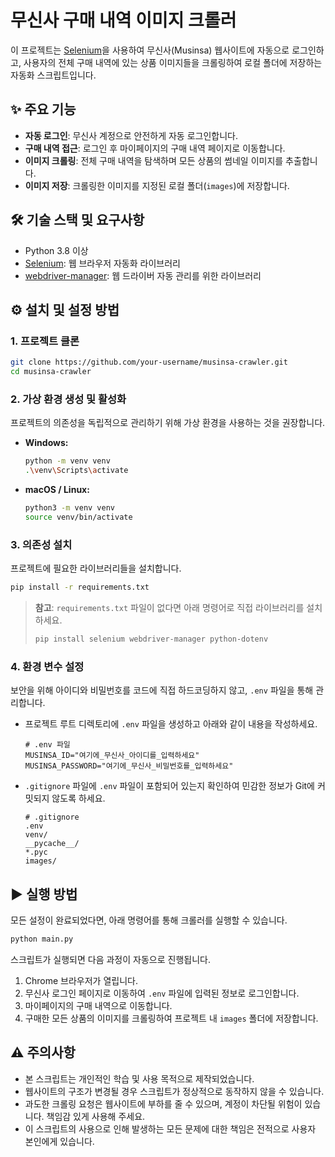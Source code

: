 # 무신사 구매 내역 이미지 크롤러

이 프로젝트는 [Selenium](https://www.selenium.dev/)을 사용하여 무신사(Musinsa) 웹사이트에 자동으로 로그인하고, 사용자의 전체 구매 내역에 있는 상품 이미지들을 크롤링하여 로컬 폴더에 저장하는 자동화 스크립트입니다.

## ✨ 주요 기능

-   **자동 로그인**: 무신사 계정으로 안전하게 자동 로그인합니다.
-   **구매 내역 접근**: 로그인 후 마이페이지의 구매 내역 페이지로 이동합니다.
-   **이미지 크롤링**: 전체 구매 내역을 탐색하며 모든 상품의 썸네일 이미지를 추출합니다.
-   **이미지 저장**: 크롤링한 이미지를 지정된 로컬 폴더(`images`)에 저장합니다.

## 🛠️ 기술 스택 및 요구사항

-   Python 3.8 이상
-   [Selenium](https://www.selenium.dev/): 웹 브라우저 자동화 라이브러리
-   [webdriver-manager](https://pypi.org/project/webdriver-manager/): 웹 드라이버 자동 관리를 위한 라이브러리

## ⚙️ 설치 및 설정 방법

### 1. 프로젝트 클론

```bash
git clone https://github.com/your-username/musinsa-crawler.git
cd musinsa-crawler
```

### 2. 가상 환경 생성 및 활성화

프로젝트의 의존성을 독립적으로 관리하기 위해 가상 환경을 사용하는 것을 권장합니다.

-   **Windows:**
    ```bash
    python -m venv venv
    .\venv\Scripts\activate
    ```
-   **macOS / Linux:**
    ```bash
    python3 -m venv venv
    source venv/bin/activate
    ```

### 3. 의존성 설치

프로젝트에 필요한 라이브러리들을 설치합니다.

```bash
pip install -r requirements.txt
```

> **참고**: `requirements.txt` 파일이 없다면 아래 명령어로 직접 라이브러리를 설치하세요.
>
> ```bash
> pip install selenium webdriver-manager python-dotenv
> ```

### 4. 환경 변수 설정

보안을 위해 아이디와 비밀번호를 코드에 직접 하드코딩하지 않고, `.env` 파일을 통해 관리합니다.

-   프로젝트 루트 디렉토리에 `.env` 파일을 생성하고 아래와 같이 내용을 작성하세요.

    ```env
    # .env 파일
    MUSINSA_ID="여기에_무신사_아이디를_입력하세요"
    MUSINSA_PASSWORD="여기에_무신사_비밀번호를_입력하세요"
    ```

-   `.gitignore` 파일에 `.env` 파일이 포함되어 있는지 확인하여 민감한 정보가 Git에 커밋되지 않도록 하세요.

    ```gitignore
    # .gitignore
    .env
    venv/
    __pycache__/
    *.pyc
    images/
    ```

## ▶️ 실행 방법

모든 설정이 완료되었다면, 아래 명령어를 통해 크롤러를 실행할 수 있습니다.

```bash
python main.py
```

스크립트가 실행되면 다음 과정이 자동으로 진행됩니다.

1.  Chrome 브라우저가 열립니다.
2.  무신사 로그인 페이지로 이동하여 `.env` 파일에 입력된 정보로 로그인합니다.
3.  마이페이지의 구매 내역으로 이동합니다.
4.  구매한 모든 상품의 이미지를 크롤링하여 프로젝트 내 `images` 폴더에 저장합니다.

## ⚠️ 주의사항

-   본 스크립트는 개인적인 학습 및 사용 목적으로 제작되었습니다.
-   웹사이트의 구조가 변경될 경우 스크립트가 정상적으로 동작하지 않을 수 있습니다.
-   과도한 크롤링 요청은 웹사이트에 부하를 줄 수 있으며, 계정이 차단될 위험이 있습니다. 책임감 있게 사용해 주세요.
-   이 스크립트의 사용으로 인해 발생하는 모든 문제에 대한 책임은 전적으로 사용자 본인에게 있습니다.
